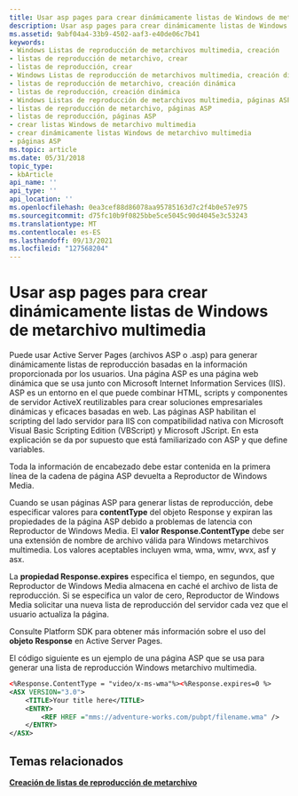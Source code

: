 ```yaml
---
title: Usar asp pages para crear dinámicamente listas de Windows de metarchivo multimedia
description: Usar asp pages para crear dinámicamente listas de Windows de metarchivo multimedia
ms.assetid: 9abf04a4-33b9-4502-aaf3-e40de06c7b41
keywords:
- Windows Listas de reproducción de metarchivos multimedia, creación
- listas de reproducción de metarchivo, crear
- listas de reproducción, crear
- Windows Listas de reproducción de metarchivos multimedia, creación dinámica
- listas de reproducción de metarchivo, creación dinámica
- listas de reproducción, creación dinámica
- Windows Listas de reproducción de metarchivos multimedia, páginas ASP
- listas de reproducción de metarchivo, páginas ASP
- listas de reproducción, páginas ASP
- crear listas Windows de metarchivo multimedia
- crear dinámicamente listas Windows de metarchivo multimedia
- páginas ASP
ms.topic: article
ms.date: 05/31/2018
topic_type:
- kbArticle
api_name: ''
api_type: ''
api_location: ''
ms.openlocfilehash: 0ea3cef88d86078aa95785163d7c2f4b0e57e975
ms.sourcegitcommit: d75fc10b9f0825bbe5ce5045c90d4045e3c53243
ms.translationtype: MT
ms.contentlocale: es-ES
ms.lasthandoff: 09/13/2021
ms.locfileid: "127568204"
---
```

# <a name="using-asp-pages-to-dynamically-create-windows-media-metafile-playlists"></a>Usar asp pages para crear dinámicamente listas de Windows de metarchivo multimedia

Puede usar Active Server Pages (archivos ASP o .asp) para generar dinámicamente listas de reproducción basadas en la información proporcionada por los usuarios. Una página ASP es una página web dinámica que se usa junto con Microsoft Internet Information Services (IIS). ASP es un entorno en el que puede combinar HTML, scripts y componentes de servidor ActiveX reutilizables para crear soluciones empresariales dinámicas y eficaces basadas en web. Las páginas ASP habilitan el scripting del lado servidor para IIS con compatibilidad nativa con Microsoft Visual Basic Scripting Edition (VBScript) y Microsoft JScript. En esta explicación se da por supuesto que está familiarizado con ASP y que define variables.

Toda la información de encabezado debe estar contenida en la primera línea de la cadena de página ASP devuelta a Reproductor de Windows Media.

Cuando se usan páginas ASP para generar listas  de reproducción, debe  especificar valores para **contentType** del objeto Response y expiran las propiedades de la página ASP debido a problemas de latencia con Reproductor de Windows Media. El **valor Response.ContentType** debe ser una extensión de nombre de archivo válida para Windows metarchivos multimedia. Los valores aceptables incluyen wma, wma, wmv, wvx, asf y asx.

La **propiedad Response.expires** especifica el tiempo, en segundos, que Reproductor de Windows Media almacena en caché el archivo de lista de reproducción. Si se especifica un valor de cero, Reproductor de Windows Media solicitar una nueva lista de reproducción del servidor cada vez que el usuario actualiza la página.

Consulte Platform SDK para obtener más información sobre el uso del **objeto Response** en Active Server Pages.

El código siguiente es un ejemplo de una página ASP que se usa para generar una lista de reproducción Windows metarchivo multimedia.


```XML
<%Response.ContentType = "video/x-ms-wma"%><%Response.expires=0 %>
<ASX VERSION="3.0">
    <TITLE>Your title here</TITLE>
    <ENTRY>
        <REF HREF ="mms://adventure-works.com/pubpt/filename.wma" />
    </ENTRY>
</ASX>

```



## <a name="related-topics"></a>Temas relacionados

<dl> <dt>

[**Creación de listas de reproducción de metarchivo**](creating-metafile-playlists.md)
</dt> </dl>

 

 




